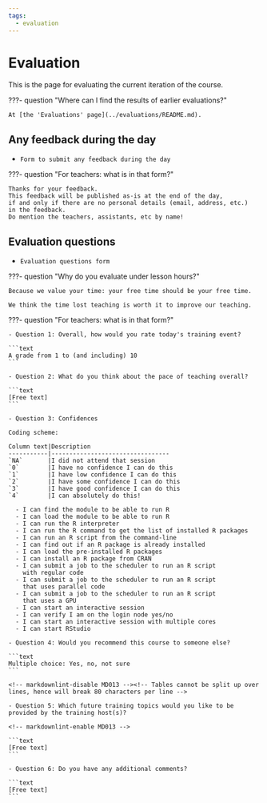 ```yaml
---
tags:
  - evaluation
---
```


# Evaluation

This is the page for evaluating the current iteration of the course.

???- question "Where can I find the results of earlier evaluations?"

    At [the 'Evaluations' page](../evaluations/README.md).

## Any feedback during the day

- `Form to submit any feedback during the day`

???- question "For teachers: what is in that form?"

    Thanks for your feedback.
    This feedback will be published as-is at the end of the day,
    if and only if there are no personal details (email, address, etc.)
    in the feedback.
    Do mention the teachers, assistants, etc by name!

## Evaluation questions

- `Evaluation questions form`

???- question "Why do you evaluate under lesson hours?"

    Because we value your time: your free time should be your free time.

    We think the time lost teaching is worth it to improve our teaching.

???- question "For teachers: what is in that form?"

    - Question 1: Overall, how would you rate today's training event?

    ```text
    A grade from 1 to (and including) 10
    ```

    - Question 2: What do you think about the pace of teaching overall?

    ```text
    [Free text]
    ```

    - Question 3: Confidences

    Coding scheme:

    Column text|Description
    -----------|---------------------------------
    `NA`       |I did not attend that session
    `0`        |I have no confidence I can do this
    `1`        |I have low confidence I can do this
    `2`        |I have some confidence I can do this
    `3`        |I have good confidence I can do this
    `4`        |I can absolutely do this!

      - I can find the module to be able to run R
      - I can load the module to be able to run R
      - I can run the R interpreter
      - I can run the R command to get the list of installed R packages
      - I can run an R script from the command-line
      - I can find out if an R package is already installed
      - I can load the pre-installed R packages
      - I can install an R package from CRAN
      - I can submit a job to the scheduler to run an R script
        with regular code
      - I can submit a job to the scheduler to run an R script 
        that uses parallel code
      - I can submit a job to the scheduler to run an R script
        that uses a GPU
      - I can start an interactive session
      - I can verify I am on the login node yes/no
      - I can start an interactive session with multiple cores
      - I can start RStudio

    - Question 4: Would you recommend this course to someone else?

    ```text
    Multiple choice: Yes, no, not sure
    ```

    <!-- markdownlint-disable MD013 --><!-- Tables cannot be split up over lines, hence will break 80 characters per line -->

    - Question 5: Which future training topics would you like to be provided by the training host(s)?

    <!-- markdownlint-enable MD013 -->

    ```text
    [Free text]
    ```

    - Question 6: Do you have any additional comments?

    ```text
    [Free text]
    ```
